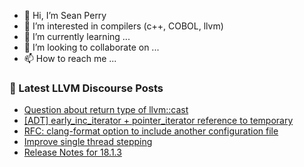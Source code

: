 - 👋 Hi, I’m Sean Perry
- 👀 I’m interested in compilers (c++, COBOL, llvm)
- 🌱 I’m currently learning ...
- 💞️ I’m looking to collaborate on ...
- 📫 How to reach me ...

<!---
s66perry/s66perry is a ✨ special ✨ repository because its `README.md` (this file) appears on your GitHub profile.
You can click the Preview link to take a look at your changes.
--->
### 📕 Latest LLVM Discourse Posts

<!-- DISCOURSE-LLVM:START -->
- [Question about return type of llvm::cast](https://discourse.llvm.org/t/question-about-return-type-of-llvm-cast/77980#post_8)
- [[ADT] early_inc_iterator + pointer_iterator reference to temporary](https://discourse.llvm.org/t/adt-early-inc-iterator-pointer-iterator-reference-to-temporary/77996#post_1)
- [RFC: clang-format option to include another configuration file](https://discourse.llvm.org/t/rfc-clang-format-option-to-include-another-configuration-file/74891#post_2)
- [Improve single thread stepping](https://discourse.llvm.org/t/improve-single-thread-stepping/74599#post_11)
- [Release Notes for 18.1.3](https://discourse.llvm.org/t/release-notes-for-18-1-3/77992#post_1)
<!-- DISCOURSE-LLVM:END -->
